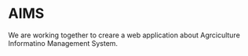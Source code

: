 # AIMS

We are working together to creare a web application about Agrciculture Informatino Management System.
